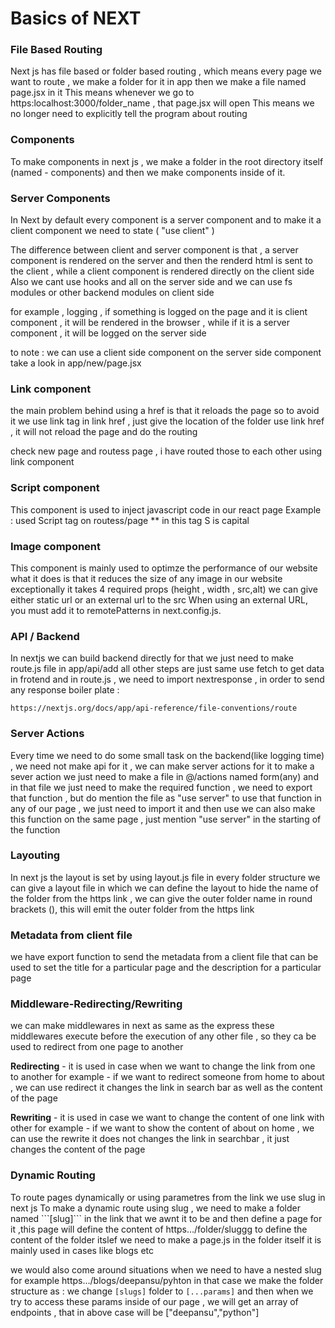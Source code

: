 # Basics of NEXT

<h3>File Based Routing</h3>
Next js has file based or folder based routing , which means every page we want to route , we make a folder for it in app
then we make a file named page.jsx in it 
This means whenever we go to https:localhost:3000/folder_name , that page.jsx will open
This means we no longer need to explicitly tell the program about routing 

<h3>Components</h3>
To make components in next js , we make a folder in the root directory itself (named - components) and then we make components inside of it.

<h3>Server Components</h3>

In Next by default every component is a server component and to make it a client component we need to state ( "use client" )

The difference between client and server component is that , a server component is rendered on the server and then the renderd html
is sent to the client , while a client component is rendered directly on the client side 
Also we cant use hooks and all on the server side 
and we can use fs modules or other backend modules on client side

for example , logging , if something is logged on the page and it is client component , it will be rendered in the browser , while if it is a server component , it will be logged on the server side 

to note : we can use a client side component on the server side component 
take a look in app/new/page.jsx

<h3>Link component</h3>
the main problem behind using a href is that it reloads the page so to avoid it we use link tag
in link href , just give the location of the folder
use link href , it will not reload the page and do the routing

check new page and routess page , i have routed those to each other using link component

<h3>Script component</h3>
This component is used to inject javascript code in our react page 
Example : used Script tag on routess/page
** in this tag S is capital

<h3>Image component</h3>
This component is mainly used to optimze the performance of our website 
what it does is that it reduces the size of any image in our website exceptionally
 it takes 4 required props (height , width , src,alt)
 we can give either static url or an external url to the src
 When using an external URL, you must add it to remotePatterns in next.config.js.

 <h3> API / Backend </h3>
 In nextjs we can build backend directly for that we just need to make route.js file in app/api/add
 all other steps are just same 
 use fetch to get data in frotend and in route.js , we need to import nextresponse , in order to send any response
 boiler plate : 
 
 ```https://nextjs.org/docs/app/api-reference/file-conventions/route```

 <h3>Server Actions</h3>
 Every time we need to do some small task on the backend(like logging time) , we need not make api for it ,
 we can make server actions for it 
 to make a sever action we just need to make a file in @/actions named form(any) and in that file we just need to make the required
 function , we need to export that function , but do mention the file as "use server"
 to use that function in any of our page , we just need to import it and then use
 we can also make this function on the same page , just mention "use server" in the starting of the function

 <h3>Layouting</h3>
 In next js the layout is set by using layout.js file 
 in every folder structure we can give a layout file in which we can define the layout
 to hide the name of the folder from the https link , we can give the outer folder name in round brackets (),
 this will emit the outer folder from the https link

 <h3>Metadata from client file</h3>
 we have export function to send the metadata from a client file that can be used to set the title for a particular page
 and the description for a particular page

 <h3>Middleware-Redirecting/Rewriting</h3>
 we can make middlewares in next as same as the express
 these middlewares execute before the execution of any other file , so they ca be used to redirect from one page to another

 <br>

 <b>Redirecting</b> - it is used in case when we want to change the link from one to another 
                for example - if we want to redirect someone from home to about , we can use redirect
                it changes the link in search bar as well as the content of the page

<b>Rewriting</b> - it is used in case we want to change the content of one link with other 
            for example - if we want to show the content of about on home , we can use the rewrite 
            it does not changes the link in searchbar , it just changes the content of the page

<h3>Dynamic Routing</h3>
To route pages dynamically or using parametres from the link we use slug in next js
To make a dynamic route using slug , we need to make a folder named ```[slug]``` in the link that we awnt it to be and then define a page for it ,this page will define the content of https.../folder/sluggg
to define the content of the folder itslef we need to make a page.js in the folder itself
it is mainly used in cases like blogs etc

we would also come around situations when we need to have a nested slug for example https.../blogs/deepansu/pyhton 
in that case we make the folder structure as :
we change ```[slugs]``` folder to ```[...params]``` and then when we try to access these params inside of our page , we will get an array of endpoints , that in above case will be ["deepansu","python"]